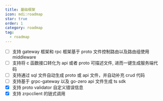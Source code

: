 ```yaml
---
title: 基础框架
icon: mdi:roadmap
star: true
order: 1
category: roadmap
tag:
  - roadmap
---
```



- [ ] 支持 gateway 框架和 rpc 框架基于 proto 文件控制路由以及路由组使用 middleware
- [ ] 支持将 c 函数接口转化为 api 或者 proto 可描述文件, 进而一键生成服务端代码
- [ ] 支持通过 sql 文件自动生成 proto 或 api 文件，并自动补充 crud 代码
- [ ] 支持基于 grpc-gateway 以及 go-zero api 文件生成 ts sdk
- [x] 支持 proto validator 自定义错误信息
- [x] 支持 zrpcclient 的链式调用
